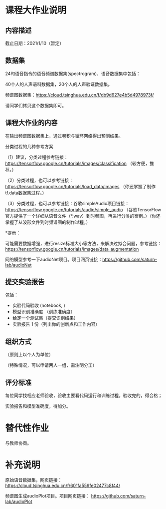 # 课程大作业说明

## 内容描述

截止日期：2021/1/10（暂定）

##  数据集 

24句语音指令的语音频谱数据集(spectrogram)，语音数据集中包括：

40个人的人声语料数据集，20个人的人声验证数据集。 

频谱图数据集：https://cloud.tsinghua.edu.cn/f/db9d627e4b5d4978973f/

请同学们拷贝这个数据集即可。

## 课程大作业的内容

在输出频谱图数据集上，通过卷积与循环网络得出预测结果。 

分类过程的几种参考方案

（1）建议，分类过程参考链接：https://tensorflow.google.cn/tutorials/images/classification （较方便，推荐。）

（2）分类过程，也可以参考链接：https://tensorflow.google.cn/tutorials/load_data/images  （你还掌握了制作tf.data数据集过程。）

（3）分类过程，也可以参考链接：谷歌simpleAudio项目链接：https://tensorflow.google.cn/tutorials/audio/simple_audio
（谷歌TensorFlow官方提供了一个详细从语音文件（*.wav）到时频图，再进行分类的案例。）（你还掌握了从波形文件到时频谱图的制作过程。）

*提示：

可能需要数据增强，进行resize标准大小等方法，来解决过拟合问题，参考链接：https://tensorflow.google.cn/tutorials/images/data_augmentation

网络模型参考一下audioNet项目。项目网页链接：https://github.com/saturn-lab/audioNet 

## 提交实验报告
包括：
- 实验代码验收 (notebook, )
- 模型识别准确度 （训练准确度）
- 给定一个测试集（提交识别结果）
- 实验报告 1 份（列出你的创新点和工作内容）

## 组织方式
（原则上以个人为单位）

（特殊情况，可以申请两人一组，需注明分工）

## 评分标准
每位同学找相应老师验收，验收主要看代码运行和训练过程。验收完的，得合格；

实验报告和模型准确度，得加分。


# 替代性作业
与教师协商。


# 补充说明

原始语音数据集，网页链接：https://cloud.tsinghua.edu.cn/f/601fa559fe02477c8f44/

频谱图生成audioPlot项目。项目网页链接： https://github.com/saturn-lab/audioPlot


